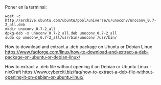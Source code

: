 




Poner en la terminal:


    wget -c http://archive.ubuntu.com/ubuntu/pool/universe/u/unoconv/unoconv_0.7-2_all.deb 
    mkdir unoconv_0.7-2_all  
    dpkg-deb -x unoconv_0.7-2_all.deb unoconv_0.7-2_all
    sudo cp unoconv_0.7-2_all/usr/bin/unoconv /usr/bin/
    
    
    
How to download and extract a .deb package on Ubuntu or Debian Linux
https://www.faqforge.com/linux/how-to-download-and-extract-a-deb-package-on-ubuntu-or-debian-linux/

How to extract a .deb file without opening it on Debian or Ubuntu Linux - nixCraft
https://www.cyberciti.biz/faq/how-to-extract-a-deb-file-without-opening-it-on-debian-or-ubuntu-linux/